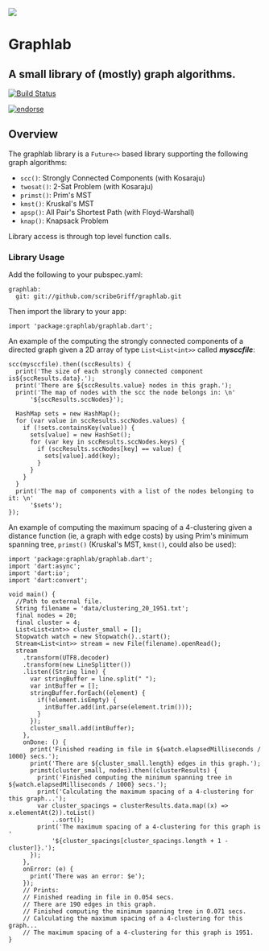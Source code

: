 ![](http://www.scribegriff.com/dartlang/github/graphlab/graphlab-logo.png)

# Graphlab #

## A small library of (mostly) graph algorithms. ##

[![Build Status](https://drone.io/github.com/scribeGriff/graphlab/status.png)](https://drone.io/github.com/scribeGriff/graphlab/latest)

[![endorse](https://api.coderwall.com/scribegriff/endorsecount.png)](https://coderwall.com/scribegriff)

## Overview ##
The graphlab library is a `Future<>` based library supporting the following graph algorithms:

- `scc()`: Strongly Connected Components (with Kosaraju)
- `twosat()`: 2-Sat Problem (with Kosaraju)
- `primst()`: Prim's MST
- `kmst()`: Kruskal's MST 
- `apsp()`: All Pair's Shortest Path (with Floyd-Warshall)
- `knap()`: Knapsack Problem 

Library access is through top level function calls.

### Library Usage ##

Add the following to your pubspec.yaml:

    graphlab:
      git: git://github.com/scribeGriff/graphlab.git

Then import the library to your app:

    import 'package:graphlab/graphlab.dart';

An example of the computing the strongly connected components of a directed graph given a 2D array of type `List<List<int>>` called ***mysccfile***:

    scc(mysccfile).then((sccResults) {
      print('The size of each strongly connected component is${sccResults.data}.');
      print('There are ${sccResults.value} nodes in this graph.');
      print('The map of nodes with the scc the node belongs in: \n'
          '${sccResults.sccNodes}');

      HashMap sets = new HashMap();
      for (var value in sccResults.sccNodes.values) {
        if (!sets.containsKey(value)) {
          sets[value] = new HashSet();
          for (var key in sccResults.sccNodes.keys) {
            if (sccResults.sccNodes[key] == value) {
              sets[value].add(key);
            }
          }
        }
      }
      print('The map of components with a list of the nodes belonging to it: \n'
          '$sets');
    });

An example of computing the maximum spacing of a 4-clustering given a distance function (ie, a graph with edge costs) by using Prim's minimum spanning tree, `primst()` (Kruskal's MST, `kmst()`, could also be used):

    import 'package:graphlab/graphlab.dart';
    import 'dart:async';
    import 'dart:io';
    import 'dart:convert';
    
    void main() {
      //Path to external file.
      String filename = 'data/clustering_20_1951.txt';
      final nodes = 20;
      final cluster = 4;
      List<List<int>> cluster_small = [];
      Stopwatch watch = new Stopwatch()..start();
      Stream<List<int>> stream = new File(filename).openRead();
      stream
        .transform(UTF8.decoder)
        .transform(new LineSplitter())
        .listen((String line) {
          var stringBuffer = line.split(" ");
          var intBuffer = [];
          stringBuffer.forEach((element) {
            if(!element.isEmpty) {
              intBuffer.add(int.parse(element.trim()));
            }
          });
          cluster_small.add(intBuffer);
        },
        onDone: () {
          print('Finished reading in file in ${watch.elapsedMilliseconds / 1000} secs.');
          print('There are ${cluster_small.length} edges in this graph.');
          primst(cluster_small, nodes).then((clusterResults) {
            print('Finished computing the minimum spanning tree in ${watch.elapsedMilliseconds / 1000} secs.');
            print('Calculating the maximum spacing of a 4-clustering for this graph...');
            var cluster_spacings = clusterResults.data.map((x) => x.elementAt(2)).toList()
                ..sort();
            print('The maximum spacing of a 4-clustering for this graph is '
                '${cluster_spacings[cluster_spacings.length + 1 - cluster]}.');
          });
        },
        onError: (e) {
          print('There was an error: $e');
        });
        // Prints:
        // Finished reading in file in 0.054 secs.
        // There are 190 edges in this graph.
        // Finished computing the minimum spanning tree in 0.071 secs.
        // Calculating the maximum spacing of a 4-clustering for this graph...
        // The maximum spacing of a 4-clustering for this graph is 1951.
    }

